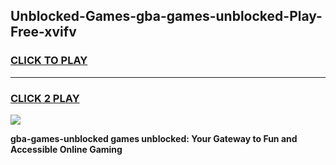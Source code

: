 
## Unblocked-Games-gba-games-unblocked-Play-Free-xvifv
<h3>
<a href="https://premium76.site?title=gba-games-unblocked&ref=12A">CLICK TO PLAY</a></h3>
<hr>

<h3>
<a href="https://premium76.site?title=gba-games-unblocked&ref=12A">CLICK 2 PLAY</a>
  
</h3>

<a href="https://premium76.site?title=gba-games-unblocked&ref=12A"><img src="https://clearcache.store/games.png"></a>


**gba-games-unblocked games unblocked: Your Gateway to Fun and Accessible Online Gaming**
